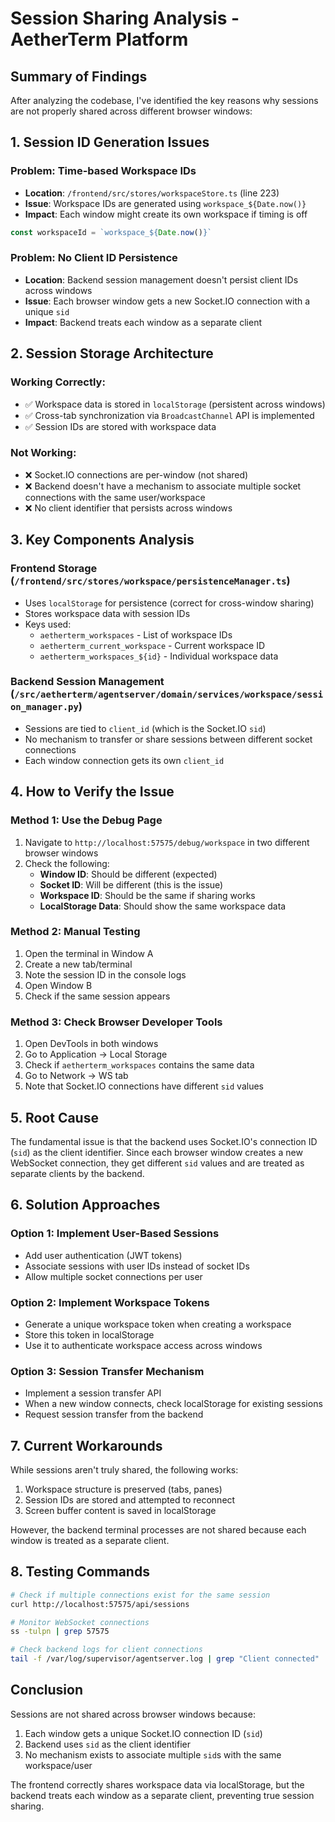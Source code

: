 # Session Sharing Analysis - AetherTerm Platform

## Summary of Findings

After analyzing the codebase, I've identified the key reasons why sessions are not properly shared across different browser windows:

## 1. Session ID Generation Issues

### Problem: Time-based Workspace IDs
- **Location**: `/frontend/src/stores/workspaceStore.ts` (line 223)
- **Issue**: Workspace IDs are generated using `workspace_${Date.now()}`
- **Impact**: Each window might create its own workspace if timing is off

```typescript
const workspaceId = `workspace_${Date.now()}`
```

### Problem: No Client ID Persistence
- **Location**: Backend session management doesn't persist client IDs across windows
- **Issue**: Each browser window gets a new Socket.IO connection with a unique `sid`
- **Impact**: Backend treats each window as a separate client

## 2. Session Storage Architecture

### Working Correctly:
- ✅ Workspace data is stored in `localStorage` (persistent across windows)
- ✅ Cross-tab synchronization via `BroadcastChannel` API is implemented
- ✅ Session IDs are stored with workspace data

### Not Working:
- ❌ Socket.IO connections are per-window (not shared)
- ❌ Backend doesn't have a mechanism to associate multiple socket connections with the same user/workspace
- ❌ No client identifier that persists across windows

## 3. Key Components Analysis

### Frontend Storage (`/frontend/src/stores/workspace/persistenceManager.ts`)
- Uses `localStorage` for persistence (correct for cross-window sharing)
- Stores workspace data with session IDs
- Keys used:
  - `aetherterm_workspaces` - List of workspace IDs
  - `aetherterm_current_workspace` - Current workspace ID
  - `aetherterm_workspaces_${id}` - Individual workspace data

### Backend Session Management (`/src/aetherterm/agentserver/domain/services/workspace/session_manager.py`)
- Sessions are tied to `client_id` (which is the Socket.IO `sid`)
- No mechanism to transfer or share sessions between different socket connections
- Each window connection gets its own `client_id`

## 4. How to Verify the Issue

### Method 1: Use the Debug Page
1. Navigate to `http://localhost:57575/debug/workspace` in two different browser windows
2. Check the following:
   - **Window ID**: Should be different (expected)
   - **Socket ID**: Will be different (this is the issue)
   - **Workspace ID**: Should be the same if sharing works
   - **LocalStorage Data**: Should show the same workspace data

### Method 2: Manual Testing
1. Open the terminal in Window A
2. Create a new tab/terminal
3. Note the session ID in the console logs
4. Open Window B
5. Check if the same session appears

### Method 3: Check Browser Developer Tools
1. Open DevTools in both windows
2. Go to Application → Local Storage
3. Check if `aetherterm_workspaces` contains the same data
4. Go to Network → WS tab
5. Note that Socket.IO connections have different `sid` values

## 5. Root Cause

The fundamental issue is that the backend uses Socket.IO's connection ID (`sid`) as the client identifier. Since each browser window creates a new WebSocket connection, they get different `sid` values and are treated as separate clients by the backend.

## 6. Solution Approaches

### Option 1: Implement User-Based Sessions
- Add user authentication (JWT tokens)
- Associate sessions with user IDs instead of socket IDs
- Allow multiple socket connections per user

### Option 2: Implement Workspace Tokens
- Generate a unique workspace token when creating a workspace
- Store this token in localStorage
- Use it to authenticate workspace access across windows

### Option 3: Session Transfer Mechanism
- Implement a session transfer API
- When a new window connects, check localStorage for existing sessions
- Request session transfer from the backend

## 7. Current Workarounds

While sessions aren't truly shared, the following works:
1. Workspace structure is preserved (tabs, panes)
2. Session IDs are stored and attempted to reconnect
3. Screen buffer content is saved in localStorage

However, the backend terminal processes are not shared because each window is treated as a separate client.

## 8. Testing Commands

```bash
# Check if multiple connections exist for the same session
curl http://localhost:57575/api/sessions

# Monitor WebSocket connections
ss -tulpn | grep 57575

# Check backend logs for client connections
tail -f /var/log/supervisor/agentserver.log | grep "Client connected"
```

## Conclusion

Sessions are not shared across browser windows because:
1. Each window gets a unique Socket.IO connection ID (`sid`)
2. Backend uses `sid` as the client identifier
3. No mechanism exists to associate multiple `sid`s with the same workspace/user

The frontend correctly shares workspace data via localStorage, but the backend treats each window as a separate client, preventing true session sharing.